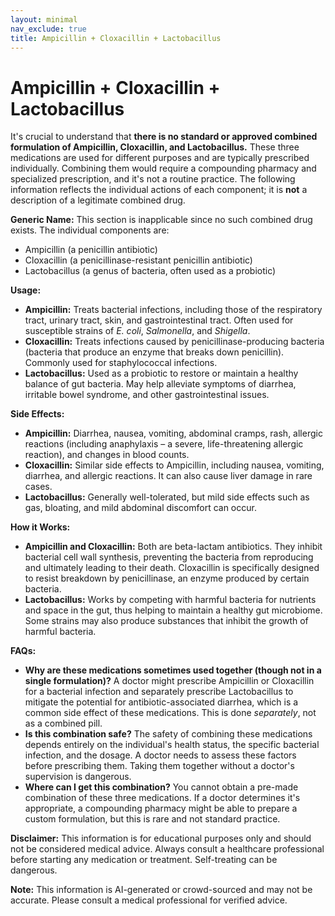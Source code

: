 ```yaml
---
layout: minimal
nav_exclude: true
title: Ampicillin + Cloxacillin + Lactobacillus
---
```


# Ampicillin + Cloxacillin + Lactobacillus

It's crucial to understand that **there is no standard or approved combined formulation of Ampicillin, Cloxacillin, and Lactobacillus.**  These three medications are used for different purposes and are typically prescribed individually.  Combining them would require a compounding pharmacy and specialized prescription, and it's not a routine practice.  The following information reflects the individual actions of each component;  it is **not** a description of a legitimate combined drug.

**Generic Name:**  This section is inapplicable since no such combined drug exists.  The individual components are:

* Ampicillin (a penicillin antibiotic)
* Cloxacillin (a penicillinase-resistant penicillin antibiotic)
* Lactobacillus (a genus of bacteria, often used as a probiotic)

**Usage:**

* **Ampicillin:** Treats bacterial infections, including those of the respiratory tract, urinary tract, skin, and gastrointestinal tract.  Often used for susceptible strains of *E. coli*, *Salmonella*, and *Shigella*.
* **Cloxacillin:** Treats infections caused by penicillinase-producing bacteria (bacteria that produce an enzyme that breaks down penicillin).  Commonly used for staphylococcal infections.
* **Lactobacillus:** Used as a probiotic to restore or maintain a healthy balance of gut bacteria.  May help alleviate symptoms of diarrhea, irritable bowel syndrome, and other gastrointestinal issues.


**Side Effects:**

* **Ampicillin:** Diarrhea, nausea, vomiting, abdominal cramps, rash, allergic reactions (including anaphylaxis – a severe, life-threatening allergic reaction), and changes in blood counts.
* **Cloxacillin:** Similar side effects to Ampicillin, including nausea, vomiting, diarrhea, and allergic reactions.  It can also cause liver damage in rare cases.
* **Lactobacillus:** Generally well-tolerated, but mild side effects such as gas, bloating, and mild abdominal discomfort can occur.


**How it Works:**

* **Ampicillin and Cloxacillin:** Both are beta-lactam antibiotics. They inhibit bacterial cell wall synthesis, preventing the bacteria from reproducing and ultimately leading to their death.  Cloxacillin is specifically designed to resist breakdown by penicillinase, an enzyme produced by certain bacteria.
* **Lactobacillus:** Works by competing with harmful bacteria for nutrients and space in the gut, thus helping to maintain a healthy gut microbiome. Some strains may also produce substances that inhibit the growth of harmful bacteria.


**FAQs:**

* **Why are these medications sometimes used together (though not in a single formulation)?**  A doctor might prescribe Ampicillin or Cloxacillin for a bacterial infection and separately prescribe Lactobacillus to mitigate the potential for antibiotic-associated diarrhea, which is a common side effect of these medications.  This is done *separately*, not as a combined pill.
* **Is this combination safe?** The safety of combining these medications depends entirely on the individual's health status, the specific bacterial infection, and the dosage.  A doctor needs to assess these factors before prescribing them.  Taking them together without a doctor's supervision is dangerous.
* **Where can I get this combination?** You cannot obtain a pre-made combination of these three medications.  If a doctor determines it's appropriate, a compounding pharmacy might be able to prepare a custom formulation, but this is rare and not standard practice.


**Disclaimer:** This information is for educational purposes only and should not be considered medical advice. Always consult a healthcare professional before starting any medication or treatment.  Self-treating can be dangerous.


**Note:** This information is AI-generated or crowd-sourced and may not be accurate. Please consult a medical professional for verified advice.